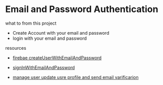 # Email and Password Authentication 

  what to from this project 
- Create Account with your email and password
- login with your email and password


resources
- [firebae createUserWithEmailAndPassword](https://firebase.google.com/docs/auth/web/password-auth?hl=en&authuser=0#sign_in_a_user_with_an_email_address_and_password)

- [signInWithEmailAndPassword](https://firebase.google.com/docs/auth/web/password-auth?hl=en&authuser=0#sign_in_a_user_with_an_email_address_and_password)

- [manage user update usre profile and send email varificarion](https://firebase.google.com/docs/auth/web/manage-users?hl=en&authuser=0#update_a_users_profile)